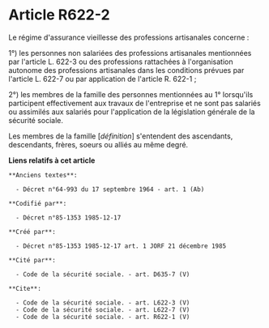# Article R622-2

Le régime d'assurance vieillesse des professions artisanales concerne : 

1°) les personnes non salariées des professions artisanales mentionnées par l'article L. 622-3 ou des professions rattachées
à l'organisation autonome des professions artisanales dans les conditions prévues par l'article L. 622-7 ou par application
de l'article R. 622-1 ; 

2°) les membres de la famille des personnes mentionnées au 1° lorsqu'ils participent effectivement aux travaux de
l'entreprise et ne sont pas salariés ou assimilés aux salariés pour l'application de la législation générale de la sécurité
sociale. 

Les membres de la famille [*définition*] s'entendent des ascendants, descendants, frères, soeurs ou alliés au même degré.

**Liens relatifs à cet article**

	**Anciens textes**:

	  - Décret n°64-993 du 17 septembre 1964 - art. 1 (Ab)

	**Codifié par**:

	  - Décret n°85-1353 1985-12-17

	**Créé par**:

	  - Décret n°85-1353 1985-12-17 art. 1 JORF 21 décembre 1985

	**Cité par**:

	  - Code de la sécurité sociale. - art. D635-7 (V)

	**Cite**:

	  - Code de la sécurité sociale. - art. L622-3 (V)
	  - Code de la sécurité sociale. - art. L622-7 (V)
	  - Code de la sécurité sociale. - art. R622-1 (V)
